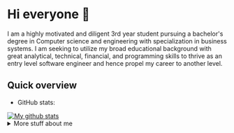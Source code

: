 # Hi everyone :wave:

I am a highly motivated and diligent 3rd year student pursuing a bachelor's degree in Computer science and engineering with specialization in business systems. 
I am seeking to utilize my broad educational background with great analytical, technical, financial, and programming skills to thrive as an entry level software 
engineer and hence propel my career to another level.

## Quick overview
* GitHub stats:  
<a href="https://github.com/rohit02rsk/github-readme-stats">
  <img align="center" src="https://github-readme-stats.anuraghazra1.vercel.app/api?username=rohit02rsk&show_icons=true&line_height=27&include_all_commits=true" alt="My github stats" />
</a>  



<details>
<summary>
  More stuff about me
</summary>

### What I do

I mostly work on DSA and LeetCode. In my free time, I like to work towards my 
Web Development skills (and also maybe play some video games).

## My skills 📜

### Data Structures and Algorithms
- All basic Data Structures
- Advanced algorithms (Graph algos, DP, etc)
- Advanced C++
  
### Web technologies

- HTML5
- CSS and Bootstrap
- JavaScript
- NodeJS


### Application Development

- Flutter
- Dart

### Productivity utilities

- MS Word
- MS Excel
- MS Powerpoint

### Languages 🌐

| Language      | Proficiency            |
| ------------- | ---------------------- |
| English       | Bilingual Proficiency  |                    
| Hindi         | Bilingual Proficiency  |
| Tamil         | Native language        |

</details>
